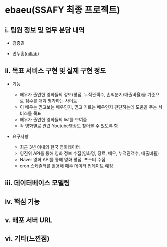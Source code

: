 # ebaeu(SSAFY 최종 프로젝트)

## i. 팀원 정보 및 업무 분담 내역

- 김종민

- 민두홍([gitlab](<https://lab.ssafy.com/doohong91/>))



## ii. 목표 서비스 구현 및 실제 구현 정도

- 기능
  - 배우가 출연한 영화들의 정보(평점, 누적관객수, 손익분기/매출비율)을 기준으로 점수를 매겨 평가하는 사이트
  - 이 배우는 믿고보는 배우인지, 믿고 거르는 배우인지 판단하는데 도움을 주는 서비스를 목표
  - 배우가 출연한 영화들의 list를 보여줌
  - 각 영화별로 관련 Youtube영상도 찾아볼 수 있도록 함

- 요구사항
  - 최근 3년 이내의 한국 영화데이터 
  - 영진위 API를 통해 영화 정보 수집(영화명, 장르, 배우, 누적관객수, 매출비율)
  - Naver 영화 API를 통해 영화 평점, 포스터 수집
  - cron 스케줄러를 활용해 매주 데이터 업데이트 예정



## iii. 데이터베이스 모델링



## iv. 핵심 기능



## v. 배포 서버 URL



## vi. 기타(느낀점)




